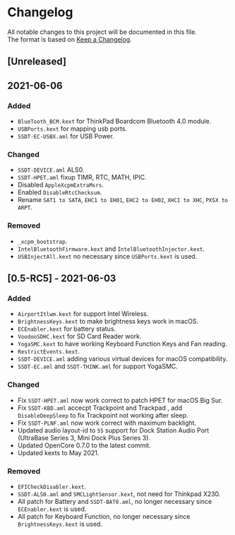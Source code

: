 # Changelog
All notable changes to this project will be documented in this file.  
The format is based on [Keep a Changelog](https://keepachangelog.com/en/1.0.0/).

## [Unreleased]

## 2021-06-06
### Added
- `BlueTooth_BCM.kext` for ThinkPad Boardcom Bluetooth 4.0 module.
- `USBPorts.kext` for mapping usb ports.
- `SSDT-EC-USBX.aml` for USB Power.
### Changed
- `SSDT-DEVICE.aml` ALS0.
- `SSDT-HPET.aml` fixup TIMR, RTC, MATH, IPIC.
- Disabled `AppleXcpmExtraMsrs`.
- Enabled `DisableRtcChecksum`.
- Rename `SAT1 to SATA`, `EHC1 to EH01`, `EHC2 to EH02`, `XHCI to XHC`, `PXSX to ARPT`.
### Removed
- `_xcpm_bootstrap`.
- `IntelBluetoothFirmware.kext` and `IntelBluetoothInjector.kext`.
- `USBInjectAll.kext` no necessary since `USBPorts.kext` is used.

## [0.5-RC5] - 2021-06-03
### Added
- `AirportItlwm.kext` for support Intel Wireless.
- `BrightnessKeys.kext` to make brightness keys work in macOS.
- `ECEnabler.kext` for battery status.
- `VoodooSDHC.kext` for SD Card Reader work.
- `YogaSMC.kext` to have working Keyboard Function Keys and Fan reading.
- `RestrictEvents.kext`.
- `SSDT-DEVICE.aml` adding various virtual devices for macOS compatibility.
- `SSDT-EC.aml` and `SSDT-THINK.aml` for support YogaSMC.
### Changed
- Fix `SSDT-HPET.aml` now work correct to patch HPET for macOS Big Sur.
- Fix `SSDT-KBD.aml` accecpt Trackpoint and Trackpad , add `DisableDeepSleep` to fix Trackpoint not working after sleep.
- Fix `SSDT-PLNF.aml` now work correct with maximum backlight.
- Updated audio layout-id to `55` support for Dock Station Audio Port (UltraBase Series 3, Mini Dock Plus Series 3).
- Updated OpenCore 0.7.0 to the latest commit.
- Updated kexts to May 2021.
### Removed
- `EFICheckDisabler.kext`.
- `SSDT-ALS0.aml` and `SMCLightSensor.kext`, not need for Thinkpad X230.
- All patch for Battery and `SSDT-BAT0.aml`, no longer necessary since `ECEnabler.kext` is used.
- All patch for Keyboard Function, no longer necessary since `BrightnessKeys.kext` is used.